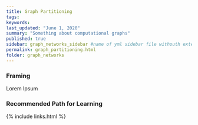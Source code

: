 ```yaml
---
title: Graph Partitioning
tags:
keywords: 
last_updated: "June 1, 2020"
summary: "Something about computational graphs"
published: true
sidebar: graph_networks_sidebar #name of yml sidebar file withouth extension
permalink: graph_partitioning.html
folder: graph_networks
---
```



### Framing

Lorem Ipsum


### Recommended Path for Learning

{% include links.html %}

